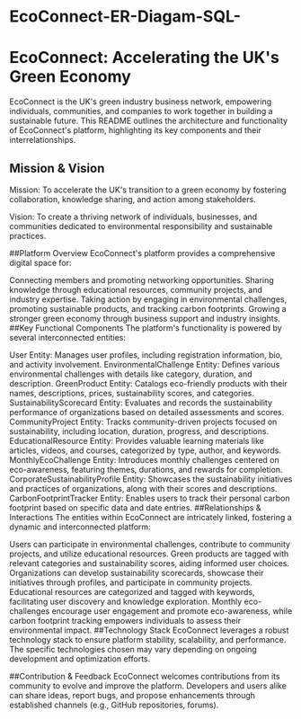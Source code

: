 # EcoConnect-ER-Diagam-SQL-

# EcoConnect: Accelerating the UK's Green Economy
EcoConnect is the UK's green industry business network, empowering individuals, communities, and companies to work together in building a sustainable future. This README outlines the architecture and functionality of EcoConnect's platform, highlighting its key components and their interrelationships.

## Mission & Vision
Mission: To accelerate the UK's transition to a green economy by fostering collaboration, knowledge sharing, and action among stakeholders.

Vision: To create a thriving network of individuals, businesses, and communities dedicated to environmental responsibility and sustainable practices.

##Platform Overview
EcoConnect's platform provides a comprehensive digital space for:

Connecting members and promoting networking opportunities.
Sharing knowledge through educational resources, community projects, and industry expertise.
Taking action by engaging in environmental challenges, promoting sustainable products, and tracking carbon footprints.
Growing a stronger green economy through business support and industry insights.
##Key Functional Components
The platform's functionality is powered by several interconnected entities:

User Entity: Manages user profiles, including registration information, bio, and activity involvement.
EnvironmentalChallenge Entity: Defines various environmental challenges with details like category, duration, and description.
GreenProduct Entity: Catalogs eco-friendly products with their names, descriptions, prices, sustainability scores, and categories.
SustainabilityScorecard Entity: Evaluates and records the sustainability performance of organizations based on detailed assessments and scores.
CommunityProject Entity: Tracks community-driven projects focused on sustainability, including location, duration, progress, and descriptions.
EducationalResource Entity: Provides valuable learning materials like articles, videos, and courses, categorized by type, author, and keywords.
MonthlyEcoChallenge Entity: Introduces monthly challenges centered on eco-awareness, featuring themes, durations, and rewards for completion.
CorporateSustainabilityProfile Entity: Showcases the sustainability initiatives and practices of organizations, along with their scores and descriptions.
CarbonFootprintTracker Entity: Enables users to track their personal carbon footprint based on specific data and date entries.
##Relationships & Interactions
The entities within EcoConnect are intricately linked, fostering a dynamic and interconnected platform:

Users can participate in environmental challenges, contribute to community projects, and utilize educational resources.
Green products are tagged with relevant categories and sustainability scores, aiding informed user choices.
Organizations can develop sustainability scorecards, showcase their initiatives through profiles, and participate in community projects.
Educational resources are categorized and tagged with keywords, facilitating user discovery and knowledge exploration.
Monthly eco-challenges encourage user engagement and promote eco-awareness, while carbon footprint tracking empowers individuals to assess their environmental impact.
##Technology Stack
EcoConnect leverages a robust technology stack to ensure platform stability, scalability, and performance. The specific technologies chosen may vary depending on ongoing development and optimization efforts.

##Contribution & Feedback
EcoConnect welcomes contributions from its community to evolve and improve the platform. Developers and users alike can share ideas, report bugs, and propose enhancements through established channels (e.g., GitHub repositories, forums).
